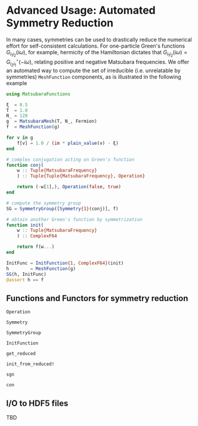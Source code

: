 # Advanced Usage: Automated Symmetry Reduction

In many cases, symmetries can be used to drastically reduce the numerical effort for self-consistent calculations. For one-particle Green's functions $G_{i_1 i_2}(i\omega)$, for example, hermicity of the Hamiltonian dictates that $G_{i_1 i_2}(i\omega) = G^{\star}_{i_2 i_1}(-i\omega)$, relating positive and negative Matsubara frequencies. We offer an automated way to compute the set of irreducible (i.e. unrelatable by symmetries) `MeshFunction` components, as is illustrated in the following example

```julia
using MatsubaraFunctions

ξ  = 0.5
T  = 1.0
N_ = 128
g  = MatsubaraMesh(T, N_, Fermion)
f  = MeshFunction(g)

for v in g
    f[v] = 1.0 / (im * plain_value(v) - ξ)
end 

# complex conjugation acting on Green's function
function conj(
    w :: Tuple{MatsubaraFrequency}
    ) :: Tuple{Tuple{MatsubaraFrequency}, Operation}

    return (-w[1],), Operation(false, true)
end 

# compute the symmetry group 
SG = SymmetryGroup([Symmetry{1}(conj)], f)

# obtain another Green's function by symmetrization
function init(
    w :: Tuple{MatsubaraFrequency}
    ) :: ComplexF64

    return f(w...)
end 

InitFunc = InitFunction{1, ComplexF64}(init)
h        = MeshFunction(g)
SG(h, InitFunc)
@assert h == f
```

## Functions and Functors for symmetry reduction

```@docs
Operation
```

```@docs
Symmetry
```

```@docs
SymmetryGroup
```

```@docs
InitFunction
```

```@docs
get_reduced
```

```@docs
init_from_reduced!
```

```@docs
sgn
```

```@docs
con
```

## I/O to HDF5 files

TBD
